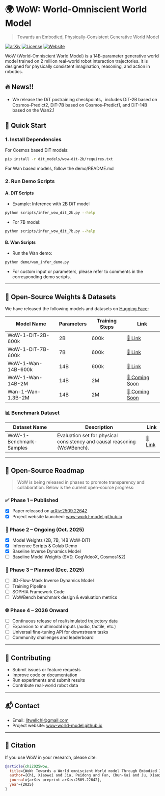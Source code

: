 # 🌍 WoW: World-Omniscient World Model

> Towards an Embodied, Physically-Consistent Generative World Model

[![arXiv](https://img.shields.io/badge/arXiv-2509.22642v1-b31b1b.svg)](https://arxiv.org/abs/2509.22642)
[![License](https://img.shields.io/badge/license-Apache--2.0-blue.svg)](LICENSE)
[![Website](https://img.shields.io/badge/demo-wow--world--model.github.io-green.svg)](https://wow-world-model.github.io)

WoW (World-Omniscient World Model) is a 14B-parameter generative world model trained on 2 million real-world robot interaction trajectories. It is designed for physically consistent imagination, reasoning, and action in robotics.

## 🔥 News!!
- We release the DiT postraining checkpoints，includes DiT-2B based on Cosmos-Predict2, DiT-7B based on Cosmos-Predict1, and DiT-14B based on the Wan2.1

## 🧰 Quick Start

### 1. Install Dependencies

For Cosmos based DiT models:

```bash
pip install -r dit_models/wow-dit-2b/requires.txt
```

For Wan based models, follow the demo/README.md

### 2. Run Demo Scripts

#### A. DiT Scripts

- Example: Inference with 2B DiT model

```bash
python scripts/infer_wow_dit_2b.py --help
```

- For 7B model:

```bash
python scripts/infer_wow_dit_7b.py --help
```

#### B. Wan Scripts

- Run the Wan demo:

```bash
python demo/wan_infer_demo.py 
```

- For custom input or parameters, please refer to comments in the corresponding demo scripts.

---

## 🧠 Open-Source Weights & Datasets

We have released the following models and datasets on [Hugging Face](https://huggingface.co/WoW-world-model):

| Model Name | Parameters | Training Steps | Link | 
|------------|------------|----------------|------|
| WoW-1-DiT-2B-600k | 2B | 600k | [🔗 Link](https://huggingface.co/WoW-world-model/WoW-1-DiT-2B-600k) |
| WoW-1-DiT-7B-600k | 7B | 600k | [🔗 Link](https://huggingface.co/WoW-world-model/WoW-1-DiT-7B-600k) |
| WoW-1-Wan-14B-600k | 14B | 600k | [🔗 Link](https://huggingface.co/WoW-world-model/WoW-1-Wan-14B-600k) |
| WoW-1-Wan-14B-2M | 14B | 2M | [🔗 Coming Soon](https://huggingface.co/WoW-world-model/WoW-1-Wan-14B-2M) |
| Wan-1-Wan-1.3B-2M | 14B | 2M | [🔗 Coming Soon](https://huggingface.co/WoW-world-model/Wan-1-Wan-14B-600k) |

### 📊 Benchmark Dataset

| Dataset Name | Description | Link |
|--------------|-------------|------|
| WoW-1-Benchmark-Samples | Evaluation set for physical consistency and causal reasoning (WoWBench). | [📄 Link](https://huggingface.co/datasets/WoW-world-model/WoW-1-Benchmark-Samples) |

---

## 🚀 Open-Source Roadmap

> WoW is being released in phases to promote transparency and collaboration. Below is the current open-source progress:

### ✅ Phase 1 – Published
- [x] Paper released on [arXiv:2509.22642](https://arxiv.org/abs/2509.22642)
- [x] Project website launched: [wow-world-model.github.io](https://wow-world-model.github.io)

### 🚧 Phase 2 – Ongoing (Oct. 2025)
- [x] Model Weights (2B, 7B, 14B WoW-DiT)
- [x] Inference Scripts & Colab Demo
- [x] Baseline Inverse Dynamics Model
- [ ] Baseline Model Weights (SVD, CogVideoX, Cosmos1&2)

### 🚀 Phase 3 – Planned (Dec. 2025)
- [ ] 3D-Flow-Mask Inverse Dynamics Model
- [ ] Training Pipeline
- [ ] SOPHIA Framework Code
- [ ] WoWBench benchmark design & evaluation metrics

### 🌐 Phase 4 – 2026 Onward
- [ ] Continuous release of real/simulated trajectory data
- [ ] Expansion to multimodal inputs (audio, tactile, etc.)
- [ ] Universal fine-tuning API for downstream tasks
- [ ] Community challenges and leaderboard

---

## 🤝 Contributing
- Submit issues or feature requests
- Improve code or documentation
- Run experiments and submit results
- Contribute real-world robot data

---

## 📬 Contact
- Email: litwellchi@gmail.com
- Project website: [wow-world-model.github.io](https://wow-world-model.github.io)

---

## 📖 Citation

If you use WoW in your research, please cite:

```bibtex
@article{chi2025wow,
  title={WoW: Towards a World omniscient World model Through Embodied Interaction},
  author={Chi, Xiaowei and Jia, Peidong and Fan, Chun-Kai and Ju, Xiaozhu and Mi, Weishi and Qin, Zhiyuan and Zhang, Kevin  and Tian, Wanxin and Ge, Kuangzhi and Li, Hao and others},
  journal={arXiv preprint arXiv:2509.22642},
  year={2025}
}
```
